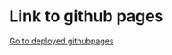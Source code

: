 # Link to github pages
[Go to deployed githubpages](https://realkoder.github.io/tictactoe-fourinarow/)